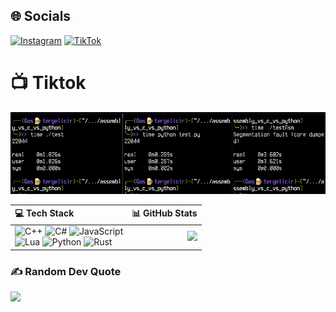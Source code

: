 ## 🌐 Socials
[![Instagram](https://img.shields.io/badge/Instagram-%23E4405F.svg?logo=Instagram&logoColor=white)](https://instagram.com/shafadonia) [![TikTok](https://img.shields.io/badge/TikTok-%23000000.svg?logo=TikTok&logoColor=white)](https://tiktok.com/@emohmendem)

# 📺 Tiktok
![Thumbnail](https://github.com/gendonholaholo/assembly_vs_c_vs_python/blob/main/result/Screenshot%20from%202023-09-02%2021-02-19.png "kenapa bisa lebih cepat python, ada yang tau?")


|💻 Tech Stack|📊 GitHub Stats|
|:------------|--------------:|
![C++](https://img.shields.io/badge/c++-%2300599C.svg?style=for-the-badge&logo=c%2B%2B&logoColor=white) ![C#](https://img.shields.io/badge/c%23-%23239120.svg?style=for-the-badge&logo=c-sharp&logoColor=white) ![JavaScript](https://img.shields.io/badge/javascript-%23323330.svg?style=for-the-badge&logo=javascript&logoColor=%23F7DF1E)</br> ![Lua](https://img.shields.io/badge/lua-%232C2D72.svg?style=for-the-badge&logo=lua&logoColor=white) ![Python](https://img.shields.io/badge/python-3670A0?style=for-the-badge&logo=python&logoColor=ffdd54) ![Rust](https://img.shields.io/badge/rust-%23000000.svg?style=for-the-badge&logo=rust&logoColor=white)|![](https://github-readme-stats.vercel.app/api/top-langs/?username=gendonholaholo&theme=radical&hide_border=false&include_all_commits=false&count_private=false&layout=compact)

### ✍️ Random Dev Quote
![](https://quotes-github-readme.vercel.app/api?type=horizontal&theme=radical)

<!-- Proudly created with GPRM ( https://gprm.itsvg.in ) -->
